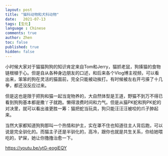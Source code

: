```yaml
---
layout: post
title: "猫科动物和犬科动物"
date:   2021-07-13
tags: [生化]
language : Chinese
comments: true
author: Zhen
toc: false
published: true
hidden: false
---
```

小时候大家对于猫猫狗狗的知识肯定来自Tom和Jerry，猫抓老鼠，狗揍猫的食物链根植于心。但是自从各种身边朋友的口述，和后来各个Vlog博主视频，可以看出来，笨笨的狗在灵活的猫面前，完全只能被动挨打。有时候被左右开弓揍了十几拳，都还没反应过来。

但是这也是限于把狗和猫一起当宠物养的，大自然体型是王道，野猫不到万不得已看到狗狗基本都是撒丫子就跑。懒得浪费时间和力气。但是从猫PK蛇和狗PK蛇的对决里，就可以看出谁更胜一筹：猫把蛇当玩具，狗只能汪汪汪被咬的爪子肿起来。

当然大家都知道狗狗那叫一个热情和护主，实在罩不住也知道往主人背后跑，可以说是完全驯化的。而猫主子还是半驯化的，高冷，跟你也就是共生关系，你给她喂吃的，铲屎，她让你撸撸治愈一下。

https://youtu.be/ytG-eogiEQY
<!--stackedit_data:
eyJoaXN0b3J5IjpbLTg4NzQxMzA5NiwtMjc5Njk4NzgwXX0=
-->